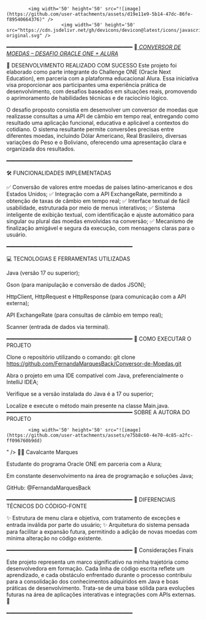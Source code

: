 <div style="display: inline">

            <img width='50' height='50' src="![image](https://github.com/user-attachments/assets/d19e11e9-5b14-47dc-86fe-f89540664376)" />
                        <img width='50' height='50' src="https://cdn.jsdelivr.net/gh/devicons/devicon@latest/icons/javascript/javascript-original.svg" />
━━━━━━━━━━━━━━━━━━━━━━━━━━━━━━━━━━━━━━━
 💫<ins> *CONVERSOR DE MOEDAS – DESAFIO ORACLE ONE + ALURA* </ins>


📢 DESENVOLVIMENTO REALIZADO COM SUCESSO
Este projeto foi elaborado como parte integrante do Challenge ONE (Oracle Next Education), em parceria com a plataforma educacional Alura. Essa iniciativa visa proporcionar aos participantes uma experiência prática de desenvolvimento, com desafios baseados em situações reais, promovendo o aprimoramento de habilidades técnicas e de raciocínio lógico.

O desafio proposto consistia em desenvolver um conversor de moedas que realizasse consultas a uma API de câmbio em tempo real, entregando como resultado uma aplicação funcional, educativa e aplicável a contextos do cotidiano. O sistema resultante permite conversões precisas entre diferentes moedas, incluindo Dólar Americano, Real Brasileiro, diversas variações do Peso e o Boliviano, oferecendo uma apresentação clara e organizada dos resultados.

━━━━━━━━━━━━━━━━━━━━━━━━━━━━━━━━━━━━━━━

🛠 FUNCIONALIDADES IMPLEMENTADAS

✅ Conversão de valores entre moedas de países latino-americanos e dos Estados Unidos;
✅ Integração com a API ExchangeRate, permitindo a obtenção de taxas de câmbio em tempo real;
✅ Interface textual de fácil usabilidade, estruturada por meio de menus interativos;
✅ Sistema inteligente de exibição textual, com identificação e ajuste automático para singular ou plural das moedas envolvidas na conversão;
✅ Mecanismo de finalização amigável e segura da execução, com mensagens claras para o usuário.

━━━━━━━━━━━━━━━━━━━━━━━━━━━━━━━━━━━━━━━

💻 TECNOLOGIAS E FERRAMENTAS UTILIZADAS

Java (versão 17 ou superior);

Gson (para manipulação e conversão de dados JSON);

HttpClient, HttpRequest e HttpResponse (para comunicação com a API externa);

API ExchangeRate (para consultas de câmbio em tempo real);

Scanner (entrada de dados via terminal).

━━━━━━━━━━━━━━━━━━━━━━━━━━━━━━━━━━━━━━━
🚀 COMO EXECUTAR O PROJETO

Clone o repositório utilizando o comando:
git clone https://github.com/FernandaMarquesBack/Conversor-de-Moedas.git  

Abra o projeto em uma IDE compatível com Java, preferencialmente o IntelliJ IDEA;

Verifique se a versão instalada do Java é a 17 ou superior;

Localize e execute o método main presente na classe Main.java.
━━━━━━━━━━━━━━━━━━━━━━━━━━━━━━━━━━━━━━━
 SOBRE A AUTORA DO PROJETO

            <img width='50' height='50' src="![image](https://github.com/user-attachments/assets/e75b8c60-4e70-4c85-a2fc-ff096760b9dd)

" />
👩‍💻 Cavalcante Marques

Estudante do programa Oracle ONE em parceria com a Alura;

Em constante desenvolvimento na área de programação e soluções Java;

GitHub: @FernandaMarquesBack

━━━━━━━━━━━━━━━━━━━━━━━━━━━━━━━━━━━━━━━
📝 DIFERENCIAIS TÉCNICOS DO CÓDIGO-FONTE

✨ Estrutura de menu clara e objetiva, com tratamento de exceções e entrada inválida por parte do usuário;
✨ Arquitetura do sistema pensada para facilitar a expansão futura, permitindo a adição de novas moedas com mínima alteração no código existente.

━━━━━━━━━━━━━━━━━━━━━━━━━━━━━━━━━━━━━━━
📌 Considerações Finais

Este projeto representa um marco significativo na minha trajetória como desenvolvedora em formação. Cada linha de código escrita reflete um aprendizado, e cada obstáculo enfrentado durante o processo contribuiu para a consolidação dos conhecimentos adquiridos em Java e boas práticas de desenvolvimento. Trata-se de uma base sólida para evoluções futuras na área de aplicações interativas e integrações com APIs externas. 💪

━━━━━━━━━━━━━━━━━━━━━━━━━━━━━━━━━━━━━━━








